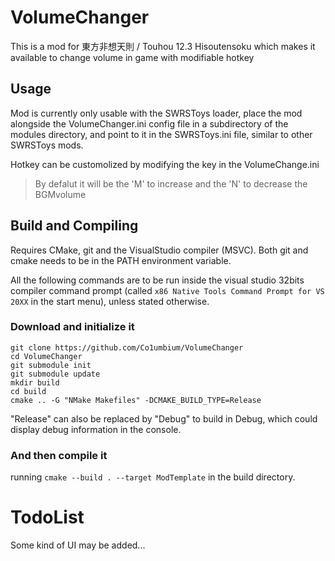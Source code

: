 # VolumeChanger
This is a mod for 東方非想天則 / Touhou 12.3 Hisoutensoku which makes it available to change volume in game with modifiable hotkey

## Usage
Mod is currently only usable with the SWRSToys loader, place the mod alongside the VolumeChanger.ini config file in a subdirectory of the modules directory, and point to it in the SWRSToys.ini file, similar to other SWRSToys mods.

Hotkey can be customolized by modifying the key in the VolumeChange.ini
> By defalut it will be the 'M' to increase and the 'N' to decrease the BGMvolume

## Build and Compiling
Requires CMake, git and the VisualStudio compiler (MSVC). Both git and cmake needs to be in the PATH environment variable.

All the following commands are to be run inside the visual studio 32bits compiler command prompt (called `x86 Native Tools Command Prompt for VS 20XX` in the start menu), unless stated otherwise.
### Download and initialize it
```
git clone https://github.com/Co1umbium/VolumeChanger
cd VolumeChanger
git submodule init
git submodule update
mkdir build
cd build
cmake .. -G "NMake Makefiles" -DCMAKE_BUILD_TYPE=Release
```
"Release" can also be replaced by "Debug" to build in Debug, which could display debug information in the console.

### And then compile it
running `cmake --build . --target ModTemplate` in the build directory.

# TodoList
 Some kind of UI may be added...

